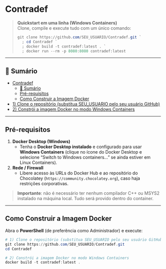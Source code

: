 # Contradef

> **Quickstart em uma linha (Windows Containers)**  
> Clone, compile e execute tudo com um único comando:
> ```powershell
> git clone https://github.com/SEU_USUARIO/Contradef.git `
>   ; cd Contradef `
>   ; docker build -t contradef:latest . `
>   ; docker run --rm -p 8080:8080 contradef:latest
> ```

---

## 📖 Sumário

- [Contradef](#contradef)
  - [📖 Sumário](#-sumário)
  - [Pré-requisitos](#pré-requisitos)
  - [Como Construir a Imagem Docker](#como-construir-a-imagem-docker)
- [1) Clone o repositório (substitua SEU\_USUARIO pelo seu usuário GitHub)](#1-clone-o-repositório-substitua-seu_usuario-pelo-seu-usuário-github)
- [2) Constrói a imagem Docker no modo Windows Containers](#2-constrói-a-imagem-docker-no-modo-windows-containers)

---

## Pré-requisitos

1. **Docker Desktop (Windows)**  
   - Tenha o **Docker Desktop instalado** e configurado para usar **Windows Containers** (clique no ícone do Docker Desktop e selecione “Switch to Windows containers…” se ainda estiver em Linux Containers).  
2. **Rede / Firewall**  
   - Libere acesso às URLs do Docker Hub e ao repositório do Chocolatey (`https://community.chocolatey.org`), caso haja restrições corporativas.

> **Importante**: não é necessário ter nenhum compilador C++ ou MSYS2 instalado na máquina local. Tudo será provido dentro do container.

---

## Como Construir a Imagem Docker

Abra o **PowerShell** (de preferência como Administrador) e execute:

```powershell
# 1) Clone o repositório (substitua SEU_USUARIO pelo seu usuário GitHub)
git clone https://github.com/SEU_USUARIO/Contradef.git
cd Contradef

# 2) Constrói a imagem Docker no modo Windows Containers
docker build -t contradef:latest .
